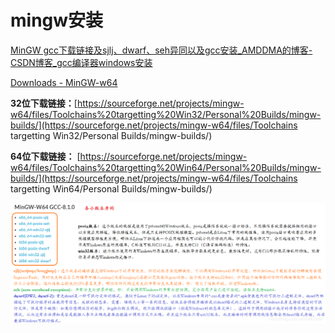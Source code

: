 # mingw安装

[MinGW gcc下载链接及sjlj、dwarf、seh异同以及gcc安装_AMDDMA的博客-CSDN博客_gcc编译器windows安装](https://blog.csdn.net/AMDDMA/article/details/111600238)

[Downloads - MinGW-w64](https://www.mingw-w64.org/downloads/#llvm-mingw)

**32位下载链接：**[https://sourceforge.net/projects/mingw-w64/files/Toolchains%20targetting%20Win32/Personal%20Builds/mingw-builds/](https://sourceforge.net/projects/mingw-w64/files/Toolchains targetting Win32/Personal Builds/mingw-builds/)

**64位下载链接：** [https://sourceforge.net/projects/mingw-w64/files/Toolchains%20targetting%20Win64/Personal%20Builds/mingw-builds/](https://sourceforge.net/projects/mingw-w64/files/Toolchains targetting Win64/Personal Builds/mingw-builds/)

![img](img/环境安装.assets/watermark,type_ZmFuZ3poZW5naGVpdGk,shadow_10,text_aHR0cHM6Ly9ibG9nLmNzZG4ubmV0L0FNRERNQQ==,size_16,color_FFFFFF,t_70.png)